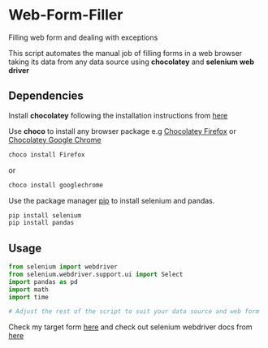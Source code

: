 # Web-Form-Filler
Filling web form and dealing with exceptions

This script automates the manual job of filling forms in a web browser taking its data from any data source using **chocolatey** and **selenium web driver**

## Dependencies
Install **chocolatey** following the installation instructions from [here](https://chocolatey.org/install#individual/)

Use **choco** to install any browser package e.g [Chocolatey Firefox](https://community.chocolatey.org/packages/Firefox/) or [Chocolatey Google Chrome](https://community.chocolatey.org/packages/GoogleChrome) 

```sh
choco install Firefox
```
or
```sh
choco install googlechrome
```


Use the package manager [pip](https://pip.pypa.io/en/stable/) to install selenium and pandas. 

```bash
pip install selenium
pip install pandas
```

## Usage

```python
from selenium import webdriver
from selenium.webdriver.support.ui import Select
import pandas as pd
import math
import time

# Adjust the rest of the script to suit your data source and web form
```
Check my target form [here](https://itcentre.iita.org/add-new-extension/?ign_skip=itoms) and check out selenium webdriver docs from [here](https://selenium-python.readthedocs.io/getting-started.html) 
